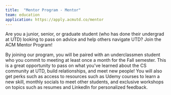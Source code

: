 ```yaml
---
title:  "Mentor Program - Mentor"
team: education
application: https://apply.acmutd.co/mentor
---
```

Are you a junior, senior, or graduate student (who has done their undergrad at UTD) looking to pass on advice and help others navigate UTD? Join the ACM Mentor Program!

By joining our program, you will be paired with an underclassmen student who you commit to meeting at least once a month for the Fall semester. This is a great opportunity to pass on what you've learned about the CS community at UTD, build relationships, and meet new people! You will also get perks such as access to resources such as Udemy courses to learn a new skill, monthly socials to meet other students, and exclusive workshops on topics such as resumes and LinkedIn for personalized feedback.